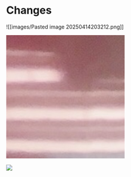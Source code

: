 # Changes

![[images/Pasted image 20250414203212.png]]

![](images/Screenshot%202025-04-16%20at%207.02.12%20PM.png)

![](Pasted%20image%2020250416190537.png)